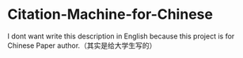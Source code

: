 # Citation-Machine-for-Chinese
I dont want write this description in English because this project is for Chinese Paper author.（其实是给大学生写的）

